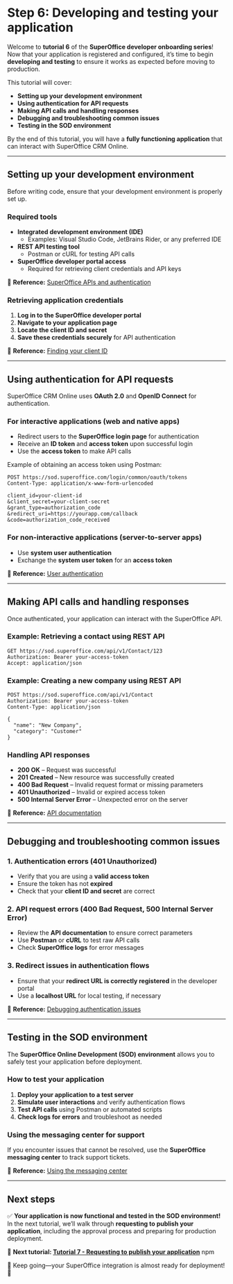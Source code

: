 # Step 6: Developing and testing your application

Welcome to **tutorial 6** of the **SuperOffice developer onboarding series**! Now that your application is registered and configured, it’s time to begin **developing and testing** to ensure it works as expected before moving to production.

This tutorial will cover:

* **Setting up your development environment**  
* **Using authentication for API requests**  
* **Making API calls and handling responses**  
* **Debugging and troubleshooting common issues**  
* **Testing in the SOD environment**  

By the end of this tutorial, you will have a **fully functioning application** that can interact with SuperOffice CRM Online.  

---

## Setting up your development environment  

Before writing code, ensure that your development environment is properly set up.  

### **Required tools**  

* **Integrated development environment (IDE)**  
  * Examples: Visual Studio Code, JetBrains Rider, or any preferred IDE  
* **REST API testing tool**  
  * Postman or cURL for testing API calls  
* **SuperOffice developer portal access**  
  * Required for retrieving client credentials and API keys  

📌 **Reference:** [SuperOffice APIs and authentication](what-api-to-use.md)  

### **Retrieving application credentials**  

1. **Log in to the SuperOffice developer portal**  
2. **Navigate to your application page**  
3. **Locate the client ID and secret**  
4. **Save these credentials securely** for API authentication  

📌 **Reference:** [Finding your client ID](index.md)  

---

## Using authentication for API requests  

SuperOffice CRM Online uses **OAuth 2.0** and **OpenID Connect** for authentication.  

### **For interactive applications (web and native apps)**  

* Redirect users to the **SuperOffice login page** for authentication  
* Receive an **ID token** and **access token** upon successful login  
* Use the **access token** to make API calls  

Example of obtaining an access token using Postman:  

```
POST https://sod.superoffice.com/login/common/oauth/tokens  
Content-Type: application/x-www-form-urlencoded  

client_id=your-client-id  
&client_secret=your-client-secret  
&grant_type=authorization_code  
&redirect_uri=https://yourapp.com/callback  
&code=authorization_code_received
```

### **For non-interactive applications (server-to-server apps)**  

* Use **system user authentication**  
* Exchange the **system user token** for an **access token**  

📌 **Reference:** [User authentication](user-contexts.md)  

---

## Making API calls and handling responses  

Once authenticated, your application can interact with the SuperOffice API.  

### **Example: Retrieving a contact using REST API**  

```http
GET https://sod.superoffice.com/api/v1/Contact/123
Authorization: Bearer your-access-token
Accept: application/json
```

### **Example: Creating a new company using REST API**  

```http
POST https://sod.superoffice.com/api/v1/Contact
Authorization: Bearer your-access-token
Content-Type: application/json

{
  "name": "New Company",
  "category": "Customer"
}
```

### **Handling API responses**  

* **200 OK** – Request was successful  
* **201 Created** – New resource was successfully created  
* **400 Bad Request** – Invalid request format or missing parameters  
* **401 Unauthorized** – Invalid or expired access token  
* **500 Internal Server Error** – Unexpected error on the server  

📌 **Reference:** [API documentation](what-api-to-use.md)  

---

## Debugging and troubleshooting common issues  

### **1. Authentication errors (401 Unauthorized)**  

* Verify that you are using a **valid access token**  
* Ensure the token has not **expired**  
* Check that your **client ID and secret** are correct  

### **2. API request errors (400 Bad Request, 500 Internal Server Error)**  

* Review the **API documentation** to ensure correct parameters  
* Use **Postman** or **cURL** to test raw API calls  
* Check **SuperOffice logs** for error messages  

### **3. Redirect issues in authentication flows**  

* Ensure that your **redirect URL is correctly registered** in the developer portal  
* Use a **localhost URL** for local testing, if necessary  

📌 **Reference:** [Debugging authentication issues](helper-application.md)  

---

## Testing in the SOD environment  

The **SuperOffice Online Development (SOD) environment** allows you to safely test your application before deployment.  

### **How to test your application**  

1. **Deploy your application to a test server**  
2. **Simulate user interactions** and verify authentication flows  
3. **Test API calls** using Postman or automated scripts  
4. **Check logs for errors** and troubleshoot as needed  

### **Using the messaging center for support**  

If you encounter issues that cannot be resolved, use the **SuperOffice messaging center** to track support tickets.  

📌 **Reference:** [Using the messaging center](message-center.md)  

---

## Next steps  

✅ **Your application is now functional and tested in the SOD environment!**  
In the next tutorial, we’ll walk through **requesting to publish your application**, including the approval process and preparing for production deployment.  

📌 **Next tutorial: [Tutorial 7 - Requesting to publish your application](tutorial-7.md)**  npm

🚀 Keep going—your SuperOffice integration is almost ready for deployment! 🎉

